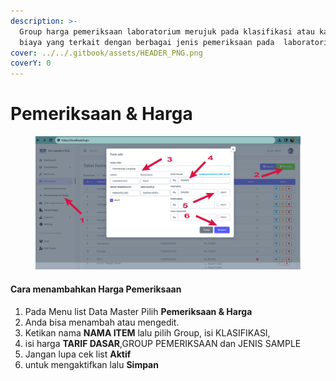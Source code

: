 ```yaml
---
description: >-
  Group harga pemeriksaan laboratorium merujuk pada klasifikasi atau kategori
  biaya yang terkait dengan berbagai jenis pemeriksaan pada  laboratorium.
cover: ../../.gitbook/assets/HEADER_PNG.png
coverY: 0
---
```


# Pemeriksaan & Harga

<figure><img src="../../.gitbook/assets/menambah harga.jpg" alt=""><figcaption></figcaption></figure>

#### Cara menambahkan Harga Pemeriksaan

1. Pada Menu list Data Master Pilih **Pemeriksaan & Harga**
2. Anda bisa menambah atau mengedit.
3. Ketikan nama **NAMA ITEM** lalu pilih Group, isi KLASIFIKASI,
4. isi harga **TARIF DASAR**,GROUP PEMERIKSAAN dan JENIS SAMPLE
5. Jangan lupa cek list **Aktif**&#x20;
6. untuk mengaktifkan lalu **Simpan**
